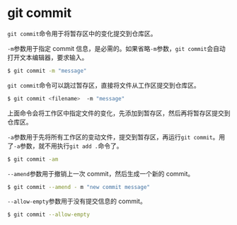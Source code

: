 # git commit

`git commit`命令用于将暂存区中的变化提交到仓库区。

`-m`参数用于指定 commit 信息，是必需的。如果省略`-m`参数，`git commit`会自动打开文本编辑器，要求输入。

```bash
$ git commit -m "message"
```

`git commit`命令可以跳过暂存区，直接将文件从工作区提交到仓库区。

```bash
$ git commit <filename>  -m "message"
```

上面命令会将工作区中指定文件的变化，先添加到暂存区，然后再将暂存区提交到仓库区。

`-a`参数用于先将所有工作区的变动文件，提交到暂存区，再运行`git commit`。用了`-a`参数，就不用执行`git add .`命令了。

```bash
$ git commit -am
```

`--amend`参数用于撤销上一次 commit，然后生成一个新的 commit。

```bash
$ git commit --amend - m "new commit message"
```

`--allow-empty`参数用于没有提交信息的 commit。

```bash
$ git commit --allow-empty
```

